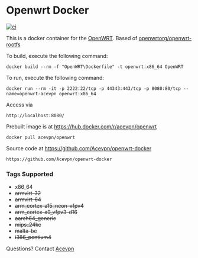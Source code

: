 # Openwrt Docker

[![ci](https://github.com/xpertdev/openwrt-docker/actions/workflows/docker-publish.yml/badge.svg)](https://github.com/xpertdev/openwrt-docker/actions/workflows/docker-publish.yml)

This is a docker container for the [OpenWRT](https://openwrt.org/). Based of [openwrtorg/openwrt-rootfs](https://hub.docker.com/r/openwrtorg/openwrt-rootfs)

To build, execute the following command:
```
docker build --rm -f "OpenWRT\Dockerfile" -t openwrt:x86_64 OpenWRT
```
To run, execute the following command:
```
docker run --rm -it -p 2222:22/tcp -p 44343:443/tcp -p 8080:80/tcp --name=openwrt-acevpn openwrt:x86_64
```
Access via
```
http://localhost:8080/
```
Prebuilt image is at https://hub.docker.com/r/acevpn/openwrt
```
docker pull acevpn/openwrt
```
Source code at https://github.com/Acevpn/openwrt-docker
```
https://github.com/Acevpn/openwrt-docker
```
### Tags Supported

* x86_64
* ~~armvirt-32~~
* ~~armvirt-64~~
* ~~arm_cortex-a15_neon-vfpv4~~
* ~~arm_cortex-a9_vfpv3-d16~~
* ~~aarch64_generic~~
* ~~mips_24kc~~
* ~~malta-be~~
* ~~i386_pentium4~~

Questions? Contact [Acevpn](https://www.acevpn.com/)
